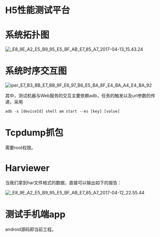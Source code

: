 H5性能测试平台
===

系统拓扑图
===

![_E8_9E_A2_E5_B9_95_E5_BF_AB_E7_85_A7_2017-04-13_15.43.24](http://git.cn-hangzhou.oss-cdn.aliyun-inc.com/uploads/info_platfrom_auto/h5perf/56ef60d86d6c7ca8bf25a61746b92ea8/%E8%9E%A2%E5%B9%95%E5%BF%AB%E7%85%A7_2017-04-13_15.43.24.png)


系统时序交互图
===


![iper_E7_B3_BB_E7_BB_9F_E6_97_B6_E5_BA_8F_E4_BA_A4_E4_BA_92](http://git.cn-hangzhou.oss-cdn.aliyun-inc.com/uploads/info_platfrom_auto/h5perf/117ce731963692cd067bbe761a937faf/iper%E7%B3%BB%E7%BB%9F%E6%97%B6%E5%BA%8F%E4%BA%A4%E4%BA%92.png)


其中，测试机器与Web服务的交互主要依赖adb，任务的触发以及url参数的传递，采用

```
adb -s [deviceId] shell am start --es [key] [value]

```

Tcpdump抓包
====

需要root权限。



Harviewer
====
当我们拿到har文件格式的数据，直接可以输出如下的报告：


![_E8_9E_A2_E5_B9_95_E5_BF_AB_E7_85_A7_2017-04-12_22.55.44](http://git.cn-hangzhou.oss-cdn.aliyun-inc.com/uploads/info_platfrom_auto/h5perf/dfc94226a025fd86184a915f9ecd2158/%E8%9E%A2%E5%B9%95%E5%BF%AB%E7%85%A7_2017-04-12_22.55.44.png)





测试手机端app
====
android源码即当前工程。